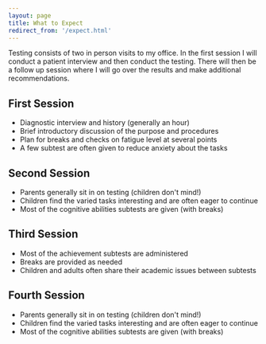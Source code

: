 ```yaml
---
layout: page
title: What to Expect
redirect_from: '/expect.html'
---
```


Testing consists of two in person visits to my office. In the first session I will conduct a patient interview and then conduct the testing. There will then be a follow up session where I will go over the results and make additional recommendations.

## First Session

* Diagnostic interview and history (generally an hour)
* Brief introductory discussion of the purpose and procedures
* Plan for breaks and checks on fatigue level at several points
* A few subtest are often given to reduce anxiety about the tasks

## Second Session

* Parents generally sit in on testing (children don't mind!)
* Children find the varied tasks interesting and are often eager to continue
* Most of the cognitive abilities subtests are given (with breaks)

## Third Session

* Most of the achievement subtests are administered
* Breaks are provided as needed
* Children and adults often share their academic issues between subtests

## Fourth Session

* Parents generally sit in on testing (children don't mind!)
* Children find the varied tasks interesting and are often eager to continue
* Most of the cognitive abilities subtests are given (with breaks)
